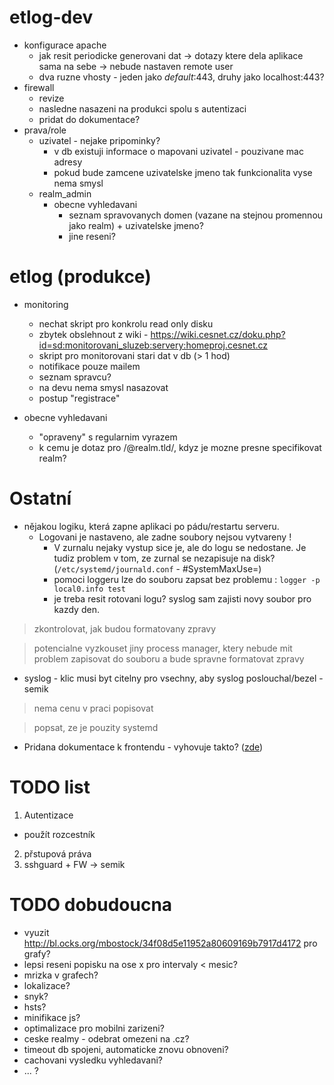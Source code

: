 # etlog-dev
- konfigurace apache
  - jak resit periodicke generovani dat -> dotazy ktere dela aplikace sama na sebe -> nebude nastaven remote user
  - dva ruzne vhosty - jeden jako _default_:443, druhy jako localhost:443?
- firewall
  - revize
  - nasledne nasazeni na produkci spolu s autentizaci
  - pridat do dokumentace?
- prava/role
  - uzivatel - nejake pripominky?
    - v db existuji informace o mapovani uzivatel - pouzivane mac adresy
    - pokud bude zamcene uzivatelske jmeno tak funkcionalita vyse nema smysl
  - realm\_admin
    - obecne vyhledavani
      - seznam spravovanych domen (vazane na stejnou promennou jako realm) + uzivatelske jmeno?
      - jine reseni?


# etlog (produkce)
- monitoring
  - nechat skript pro konkrolu read only disku
  - zbytek obslehnout z wiki - https://wiki.cesnet.cz/doku.php?id=sd:monitorovani_sluzeb:servery:homeproj.cesnet.cz
  - skript pro monitorovani stari dat v db (> 1 hod)
  - notifikace pouze mailem
  - seznam spravcu?
  - na devu nema smysl nasazovat
  - postup "registrace"

- obecne vyhledavani
  - "opraveny" s regularnim vyrazem
  - k cemu je dotaz pro /@realm.tld/, kdyz je mozne presne specifikovat realm?


# Ostatní

- nějakou logiku, která zapne aplikaci po pádu/restartu serveru.
  - Logovani je nastaveno, ale zadne soubory nejsou vytvareny !
    - V zurnalu nejaky vystup sice je, ale do logu se nedostane. Je tudiz problem v tom, ze zurnal se nezapisuje na disk? (`/etc/systemd/journald.conf` - #SystemMaxUse=)
    - pomoci loggeru lze do souboru zapsat bez problemu : `logger -p local0.info test`
    - je treba resit rotovani logu? syslog sam zajisti novy soubor pro kazdy den.
> zkontrolovat, jak budou formatovany zpravy

> potencialne vyzkouset jiny process manager, ktery nebude mit problem zapisovat do souboru a bude spravne formatovat zpravy

- syslog - klic musi byt citelny pro vsechny, aby syslog poslouchal/bezel - semik
> nema cenu v praci popisovat

> popsat, ze je pouzity systemd
- Pridana dokumentace k frontendu - vyhovuje takto? ([zde](https://github.com/CESNET/etlog#frontend))


# TODO list
1. Autentizace
  - použít rozcestník
2. přstupová práva
3. sshguard + FW -> semik

# TODO dobudoucna
- vyuzit http://bl.ocks.org/mbostock/34f08d5e11952a80609169b7917d4172 pro grafy?
- lepsi reseni popisku na ose x pro intervaly < mesic?
- mrizka v grafech?
- lokalizace?
- snyk?
- hsts?
- minifikace js?
- optimalizace pro mobilni zarizeni?
- ceske realmy - odebrat omezeni na .cz?
- timeout db spojeni, automaticke znovu obnoveni?
- cachovani vysledku vyhledavani?
- ... ?



